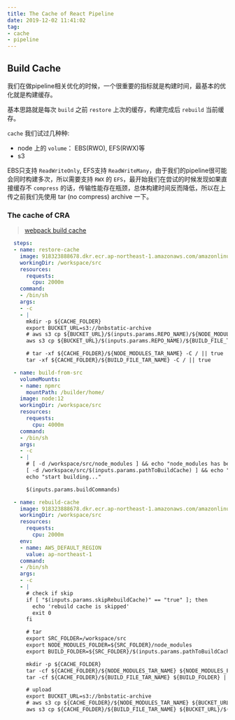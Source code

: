 ```yaml
---
title: The Cache of React Pipeline
date: 2019-12-02 11:41:02
tag:
- cache
- pipeline
---
```


## Build Cache
我们在做pipeline相关优化的时候，一个很重要的指标就是构建时间，最基本的优化就是构建缓存。

基本思路就是每次 `build` 之前 `restore` 上次的缓存，构建完成后 `rebuild` 当前缓存。

`cache` 我们试过几种种:
- node 上的 `volume`： EBS(RWO), EFS(RWX)等
- s3

EBS只支持 `ReadWriteOnly`, EFS支持 `ReadWriteMany`，由于我们的pipeline很可能会同时构建多次，所以需要支持 `RWX`  的 `EFS`，最开始我们在尝试的时候发现如果直接缓存不 `compress` 的话，传输性能存在瓶颈，总体构建时间反而降低，所以在上传之前我们先使用 tar (no compress) archive 一下。

### The cache of CRA

> [webpack build cache](https://webpack.js.org/configuration/other-options/#cache)

```yaml
  steps:
  - name: restore-cache
    image: 918323888678.dkr.ecr.ap-northeast-1.amazonaws.com/amazonlinux-cache
    workingDir: /workspace/src
    resources:
      requests:
        cpu: 2000m
    command:
    - /bin/sh
    args:
    - -c
    - |
      mkdir -p ${CACHE_FOLDER}
      export BUCKET_URL=s3://bnbstatic-archive
      # aws s3 cp ${BUCKET_URL}/$(inputs.params.REPO_NAME)/${NODE_MODULES_TAR_NAME} ${CACHE_FOLDER}/${NODE_MODULES_TAR_NAME} || true
      aws s3 cp ${BUCKET_URL}/$(inputs.params.REPO_NAME)/${BUILD_FILE_TAR_NAME} ${CACHE_FOLDER}/${BUILD_FILE_TAR_NAME} || true

      # tar -xf ${CACHE_FOLDER}/${NODE_MODULES_TAR_NAME} -C / || true
      tar -xf ${CACHE_FOLDER}/${BUILD_FILE_TAR_NAME} -C / || true

  - name: build-from-src
    volumeMounts:
    - name: npmrc
      mountPath: /builder/home/
    image: node:12
    workingDir: /workspace/src
    resources:
      requests:
        cpu: 4000m
    command:
    - /bin/sh
    args:
    - -c
    - |
      # [ -d /workspace/src/node_modules ] && echo "node_modules has been restored from cache" || echo "node_modules cache not found"
      [ -d /workspace/src/$(inputs.params.pathToBuildCache) ] && echo "$(inputs.params.pathToBuildCache) has been restored from cache\n" || echo "$(inputs.params.pathToBuildCache) cache not found\n"
      echo "start building..."

      $(inputs.params.buildCommands)

  - name: rebuild-cache
    image: 918323888678.dkr.ecr.ap-northeast-1.amazonaws.com/amazonlinux-cache
    workingDir: /workspace/src
    resources:
      requests:
        cpu: 2000m
    env:
    - name: AWS_DEFAULT_REGION
      value: ap-northeast-1
    command:
    - /bin/sh
    args:
    - -c
    - |
      # check if skip
      if [ "$(inputs.params.skipRebuildCache)" == "true" ]; then
        echo 'rebuild cache is skipped'
        exit 0
      fi

      # tar
      export SRC_FOLDER=/workspace/src
      export NODE_MODULES_FOLDER=${SRC_FOLDER}/node_modules
      export BUILD_FOLDER=${SRC_FOLDER}/$(inputs.params.pathToBuildCache)

      mkdir -p ${CACHE_FOLDER}
      tar -cf ${CACHE_FOLDER}/${NODE_MODULES_TAR_NAME} ${NODE_MODULES_FOLDER} || true
      tar -cf ${CACHE_FOLDER}/${BUILD_FILE_TAR_NAME} ${BUILD_FOLDER} || true

      # upload
      export BUCKET_URL=s3://bnbstatic-archive
      # aws s3 cp ${CACHE_FOLDER}/${NODE_MODULES_TAR_NAME} ${BUCKET_URL}/$(inputs.params.REPO_NAME)/${NODE_MODULES_TAR_NAME}
      aws s3 cp ${CACHE_FOLDER}/${BUILD_FILE_TAR_NAME} ${BUCKET_URL}/$(inputs.params.REPO_NAME)/${BUILD_FILE_TAR_NAME}

```
<!--stackedit_data:
eyJoaXN0b3J5IjpbMTM3MTY3MzAwMSwtMTUyMjcwMDM0Ml19
-->
